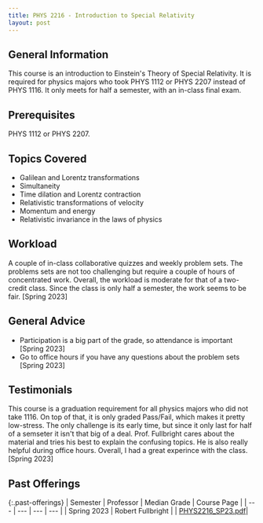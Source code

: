 ```yaml
---
title: PHYS 2216 - Introduction to Special Relativity
layout: post
---
```


<link rel="stylesheet" href="../main.css">

## General Information

This course is an introduction to Einstein's Theory of Special Relativity. It is required for physics majors who took PHYS 1112 or PHYS 2207 instead of PHYS 1116. It only meets for half a semester, with an in-class final exam.

## Prerequisites

PHYS 1112 or PHYS 2207.

## Topics Covered

  - Galilean and Lorentz transformations 
  - Simultaneity
  - Time dilation and Lorentz contraction
  - Relativistic transformations of velocity
  - Momentum and energy 
  - Relativistic invariance in the laws of physics

## Workload

A couple of in-class collaborative quizzes and weekly problem sets. The problems sets are not too challenging but require a couple of hours of concentrated work. Overall, the workload is moderate for that of a two-credit class. Since the class is only half a semester, the work seems to be fair. [Spring 2023]

## General Advice

  - Participation is a big part of the grade, so attendance is important [Spring 2023]
  - Go to office hours if you have any questions about the problem sets [Spring 2023]

## Testimonials

This course is a graduation requirement for all physics majors who did not take 1116. On top of that, it is only graded Pass/Fail, which makes it pretty low-stress. The only challenge is its early time, but since it only last for half of a semseter it isn't that big of a deal. Prof. Fullbright cares about the material and tries his best to explain the confusing topics. He is also really helpful during office hours. Overall, I had a great experince with the class. [Spring 2023]

## Past Offerings

{:.past-offerings}
| Semester | Professor | Median Grade | Course Page |
| --- | --- | --- | --- |
| Spring 2023 | Robert Fullbright |  | <a href="/syllabi/PHYS2216_SP23.pdf">PHYS2216_SP23.pdf</a>|
